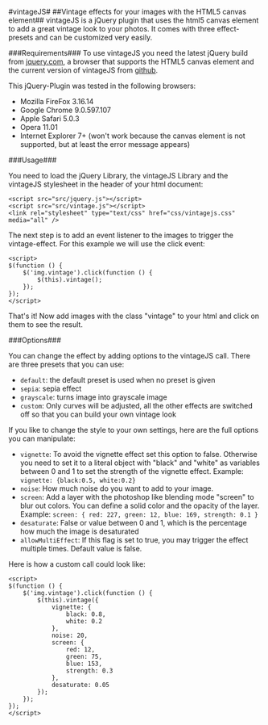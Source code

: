 #vintageJS#
##Vintage effects for your images with the HTML5 canvas element##
vintageJS is a jQuery plugin that uses the html5 canvas element to add a great vintage look to your photos. It comes with three effect-presets and can be customized very easily.

###Requirements###
To use vintageJS you need the latest jQuery build from [jquery.com](http://www.jquery.com), a browser that supports the HTML5 canvas element and the current version of <span class="vjs">vintageJS</span> from [github](http://www.github.com/rendro/vintageJS/).

This jQuery-Plugin was tested in the following browsers:

* Mozilla FireFox 3.16.14
* Google Chrome 9.0.597.107
* Apple Safari 5.0.3
* Opera 11.01
* Internet Explorer 7+ (won't work because the canvas element is not supported, but at least the error message appears)

###Usage###

You need to load the jQuery Library, the vintageJS Library and the vintageJS stylesheet in the header of your html document:

    <script src="src/jquery.js"></script>
    <script src="src/vintage.js"></script>
    <link rel="stylesheet" type="text/css" href="css/vintagejs.css" media="all" />

The next step is to add an event listener to the images to trigger the vintage-effect. For this example we will use the click event:

    <script>
    $(function () {
        $('img.vintage').click(function () {
            $(this).vintage();
        });
    });
    </script>


That's it! Now add images with the class "vintage" to your html and click on them to see the result.

###Options###

You can change the effect by adding options to the vintageJS call. There are three presets that you can use:

* `default`: the default preset is used when no preset is given
* `sepia`: sepia effect
* `grayscale`: turns image into grayscale image
* `custom`: Only curves will be adjusted, all the other effects are switched off so that you can build your own vintage look

If you like to change the style to your own settings, here are the full options you can manipulate:

* `vignette`: To avoid the vignette effect set this option to false. Otherwise you need to set it to a literal object with "black" and "white" as variables between 0 and 1 to set the strength of the vignette effect. Example: `vignette: {black:0.5, white:0.2}`
* `noise`: How much noise do you want to add to your image.
* `screen`: Add a layer with the photoshop like blending mode "screen" to blur out colors. You can define a solid color and the opacity of the layer. Example: `screen: { red: 227, green: 12, blue: 169, strength: 0.1 }`
* `desaturate`: False or value between 0 and 1, which is the percentage how much the image is desaturated
* `allowMultiEffect`: If this flag is set to true, you may trigger the effect multiple times. Default value is false.

Here is how a custom call could look like:

    <script>
    $(function () {
        $('img.vintage').click(function () {
            $(this).vintage({
                vignette: {
                    black: 0.8,
                    white: 0.2
                },
                noise: 20,
                screen: {
                    red: 12,
                    green: 75,
                    blue: 153,
                    strength: 0.3
                },
                desaturate: 0.05
            });
        });
    });
    </script>
